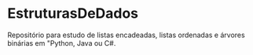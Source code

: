 # EstruturasDeDados
Repositório para estudo de listas encadeadas, listas ordenadas e árvores binárias em "Python, Java ou C#.
